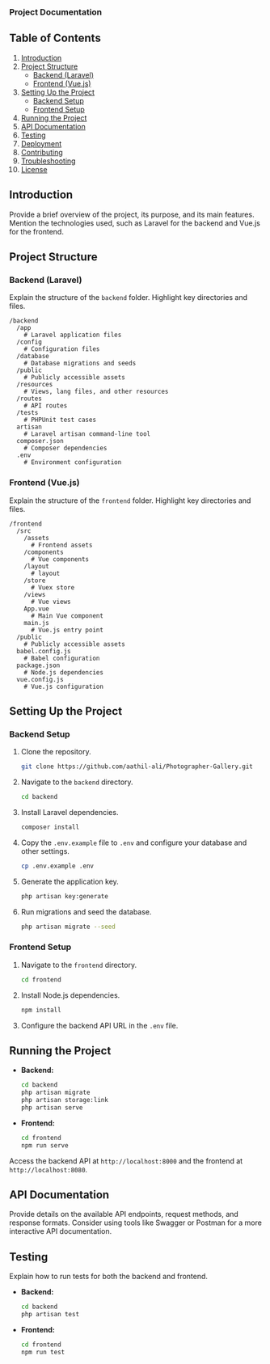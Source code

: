 ### Project Documentation

## Table of Contents

1. [Introduction](#introduction)
2. [Project Structure](#project-structure)
   - [Backend (Laravel)](#backend-laravel)
   - [Frontend (Vue.js)](#frontend-vuejs)
3. [Setting Up the Project](#setting-up-the-project)
   - [Backend Setup](#backend-setup)
   - [Frontend Setup](#frontend-setup)
4. [Running the Project](#running-the-project)
5. [API Documentation](#api-documentation)
6. [Testing](#testing)
7. [Deployment](#deployment)
8. [Contributing](#contributing)
9. [Troubleshooting](#troubleshooting)
10. [License](#license)

## Introduction

Provide a brief overview of the project, its purpose, and its main features. Mention the technologies used, such as Laravel for the backend and Vue.js for the frontend.

## Project Structure

### Backend (Laravel)

Explain the structure of the `backend` folder. Highlight key directories and files.

```
/backend
  /app
    # Laravel application files
  /config
    # Configuration files
  /database
    # Database migrations and seeds
  /public
    # Publicly accessible assets
  /resources
    # Views, lang files, and other resources
  /routes
    # API routes
  /tests
    # PHPUnit test cases
  artisan
    # Laravel artisan command-line tool
  composer.json
    # Composer dependencies
  .env
    # Environment configuration
```

### Frontend (Vue.js)

Explain the structure of the `frontend` folder. Highlight key directories and files.

```
/frontend
  /src
    /assets
      # Frontend assets
    /components
      # Vue components
    /layout
      # layout
    /store
      # Vuex store
    /views
      # Vue views
    App.vue
      # Main Vue component
    main.js
      # Vue.js entry point
  /public
    # Publicly accessible assets
  babel.config.js
    # Babel configuration
  package.json
    # Node.js dependencies
  vue.config.js
    # Vue.js configuration
```

## Setting Up the Project

### Backend Setup

1. Clone the repository.
   ```bash
   git clone https://github.com/aathil-ali/Photographer-Gallery.git
   ```

2. Navigate to the `backend` directory.
   ```bash
   cd backend
   ```

3. Install Laravel dependencies.
   ```bash
   composer install
   ```

4. Copy the `.env.example` file to `.env` and configure your database and other settings.
   ```bash
   cp .env.example .env
   ```

5. Generate the application key.
   ```bash
   php artisan key:generate
   ```

6. Run migrations and seed the database.
   ```bash
   php artisan migrate --seed
   ```

### Frontend Setup

1. Navigate to the `frontend` directory.
   ```bash
   cd frontend
   ```

2. Install Node.js dependencies.
   ```bash
   npm install
   ```

3. Configure the backend API URL in the `.env` file.

## Running the Project

- **Backend:**
  ```bash
  cd backend
  php artisan migrate
  php artisan storage:link
  php artisan serve
  ```

- **Frontend:**
  ```bash
  cd frontend
  npm run serve
  ```

Access the backend API at `http://localhost:8000` and the frontend at `http://localhost:8080`.

## API Documentation

Provide details on the available API endpoints, request methods, and response formats. Consider using tools like Swagger or Postman for a more interactive API documentation.

## Testing

Explain how to run tests for both the backend and frontend.

- **Backend:**
  ```bash
  cd backend
  php artisan test
  ```

- **Frontend:**
  ```bash
  cd frontend
  npm run test
  ```

